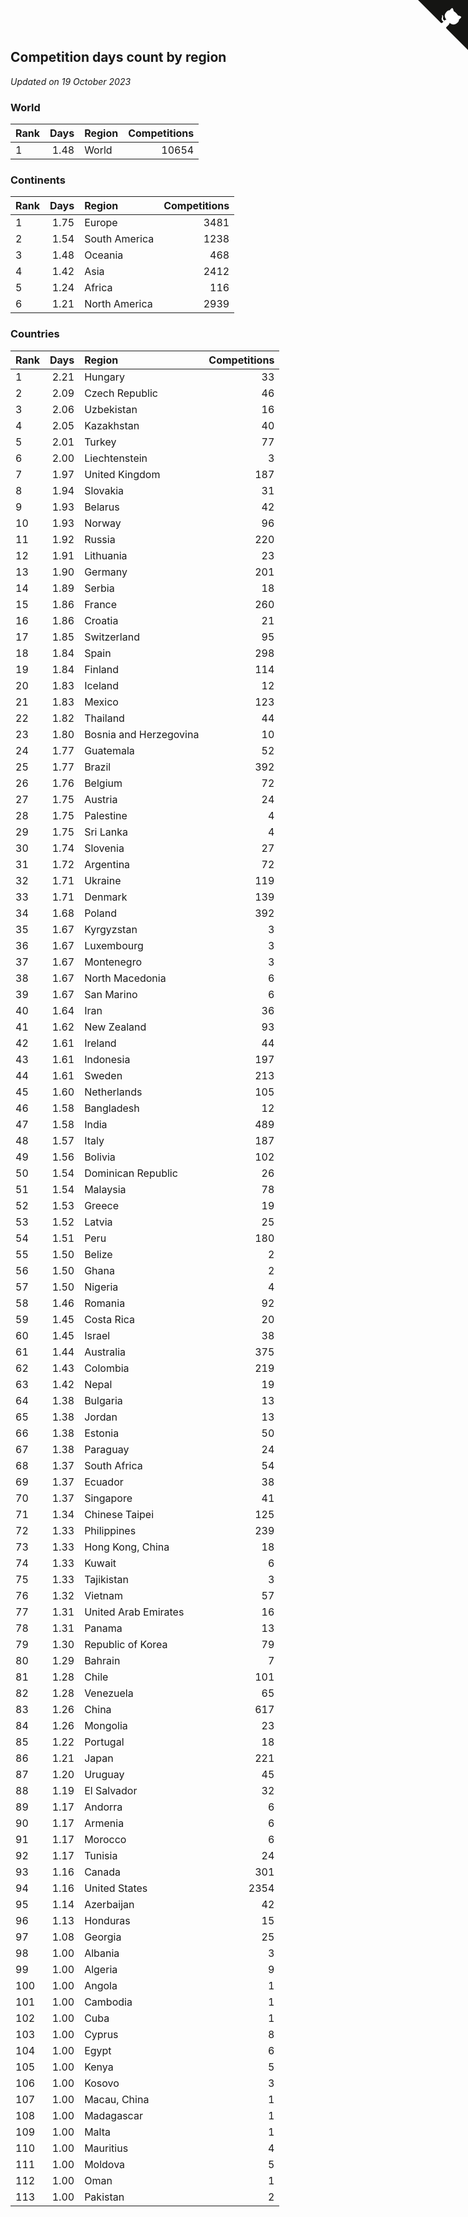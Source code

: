 ## Competition days count by region

*Updated on 19 October 2023*


### World

| Rank | Days | Region | Competitions |
| :--- | ---: | :--- | ---: |
| 1 | 1.48 | World | 10654 |

### Continents

| Rank | Days | Region | Competitions |
| :--- | ---: | :--- | ---: |
| 1 | 1.75 | Europe | 3481 |
| 2 | 1.54 | South America | 1238 |
| 3 | 1.48 | Oceania | 468 |
| 4 | 1.42 | Asia | 2412 |
| 5 | 1.24 | Africa | 116 |
| 6 | 1.21 | North America | 2939 |

### Countries

| Rank | Days | Region | Competitions |
| :--- | ---: | :--- | ---: |
| 1 | 2.21 | Hungary | 33 |
| 2 | 2.09 | Czech Republic | 46 |
| 3 | 2.06 | Uzbekistan | 16 |
| 4 | 2.05 | Kazakhstan | 40 |
| 5 | 2.01 | Turkey | 77 |
| 6 | 2.00 | Liechtenstein | 3 |
| 7 | 1.97 | United Kingdom | 187 |
| 8 | 1.94 | Slovakia | 31 |
| 9 | 1.93 | Belarus | 42 |
| 10 | 1.93 | Norway | 96 |
| 11 | 1.92 | Russia | 220 |
| 12 | 1.91 | Lithuania | 23 |
| 13 | 1.90 | Germany | 201 |
| 14 | 1.89 | Serbia | 18 |
| 15 | 1.86 | France | 260 |
| 16 | 1.86 | Croatia | 21 |
| 17 | 1.85 | Switzerland | 95 |
| 18 | 1.84 | Spain | 298 |
| 19 | 1.84 | Finland | 114 |
| 20 | 1.83 | Iceland | 12 |
| 21 | 1.83 | Mexico | 123 |
| 22 | 1.82 | Thailand | 44 |
| 23 | 1.80 | Bosnia and Herzegovina | 10 |
| 24 | 1.77 | Guatemala | 52 |
| 25 | 1.77 | Brazil | 392 |
| 26 | 1.76 | Belgium | 72 |
| 27 | 1.75 | Austria | 24 |
| 28 | 1.75 | Palestine | 4 |
| 29 | 1.75 | Sri Lanka | 4 |
| 30 | 1.74 | Slovenia | 27 |
| 31 | 1.72 | Argentina | 72 |
| 32 | 1.71 | Ukraine | 119 |
| 33 | 1.71 | Denmark | 139 |
| 34 | 1.68 | Poland | 392 |
| 35 | 1.67 | Kyrgyzstan | 3 |
| 36 | 1.67 | Luxembourg | 3 |
| 37 | 1.67 | Montenegro | 3 |
| 38 | 1.67 | North Macedonia | 6 |
| 39 | 1.67 | San Marino | 6 |
| 40 | 1.64 | Iran | 36 |
| 41 | 1.62 | New Zealand | 93 |
| 42 | 1.61 | Ireland | 44 |
| 43 | 1.61 | Indonesia | 197 |
| 44 | 1.61 | Sweden | 213 |
| 45 | 1.60 | Netherlands | 105 |
| 46 | 1.58 | Bangladesh | 12 |
| 47 | 1.58 | India | 489 |
| 48 | 1.57 | Italy | 187 |
| 49 | 1.56 | Bolivia | 102 |
| 50 | 1.54 | Dominican Republic | 26 |
| 51 | 1.54 | Malaysia | 78 |
| 52 | 1.53 | Greece | 19 |
| 53 | 1.52 | Latvia | 25 |
| 54 | 1.51 | Peru | 180 |
| 55 | 1.50 | Belize | 2 |
| 56 | 1.50 | Ghana | 2 |
| 57 | 1.50 | Nigeria | 4 |
| 58 | 1.46 | Romania | 92 |
| 59 | 1.45 | Costa Rica | 20 |
| 60 | 1.45 | Israel | 38 |
| 61 | 1.44 | Australia | 375 |
| 62 | 1.43 | Colombia | 219 |
| 63 | 1.42 | Nepal | 19 |
| 64 | 1.38 | Bulgaria | 13 |
| 65 | 1.38 | Jordan | 13 |
| 66 | 1.38 | Estonia | 50 |
| 67 | 1.38 | Paraguay | 24 |
| 68 | 1.37 | South Africa | 54 |
| 69 | 1.37 | Ecuador | 38 |
| 70 | 1.37 | Singapore | 41 |
| 71 | 1.34 | Chinese Taipei | 125 |
| 72 | 1.33 | Philippines | 239 |
| 73 | 1.33 | Hong Kong, China | 18 |
| 74 | 1.33 | Kuwait | 6 |
| 75 | 1.33 | Tajikistan | 3 |
| 76 | 1.32 | Vietnam | 57 |
| 77 | 1.31 | United Arab Emirates | 16 |
| 78 | 1.31 | Panama | 13 |
| 79 | 1.30 | Republic of Korea | 79 |
| 80 | 1.29 | Bahrain | 7 |
| 81 | 1.28 | Chile | 101 |
| 82 | 1.28 | Venezuela | 65 |
| 83 | 1.26 | China | 617 |
| 84 | 1.26 | Mongolia | 23 |
| 85 | 1.22 | Portugal | 18 |
| 86 | 1.21 | Japan | 221 |
| 87 | 1.20 | Uruguay | 45 |
| 88 | 1.19 | El Salvador | 32 |
| 89 | 1.17 | Andorra | 6 |
| 90 | 1.17 | Armenia | 6 |
| 91 | 1.17 | Morocco | 6 |
| 92 | 1.17 | Tunisia | 24 |
| 93 | 1.16 | Canada | 301 |
| 94 | 1.16 | United States | 2354 |
| 95 | 1.14 | Azerbaijan | 42 |
| 96 | 1.13 | Honduras | 15 |
| 97 | 1.08 | Georgia | 25 |
| 98 | 1.00 | Albania | 3 |
| 99 | 1.00 | Algeria | 9 |
| 100 | 1.00 | Angola | 1 |
| 101 | 1.00 | Cambodia | 1 |
| 102 | 1.00 | Cuba | 1 |
| 103 | 1.00 | Cyprus | 8 |
| 104 | 1.00 | Egypt | 6 |
| 105 | 1.00 | Kenya | 5 |
| 106 | 1.00 | Kosovo | 3 |
| 107 | 1.00 | Macau, China | 1 |
| 108 | 1.00 | Madagascar | 1 |
| 109 | 1.00 | Malta | 1 |
| 110 | 1.00 | Mauritius | 4 |
| 111 | 1.00 | Moldova | 5 |
| 112 | 1.00 | Oman | 1 |
| 113 | 1.00 | Pakistan | 2 |


<a href="https://github.com/JustinTimeCuber/wca_statistics" class="github-corner" aria-label="View source on Github"><svg width="80" height="80" viewBox="0 0 250 250" style="fill:#151513; color:#fff; position: absolute; top: 0; border: 0; right: 0;" aria-hidden="true"><path d="M0,0 L115,115 L130,115 L142,142 L250,250 L250,0 Z"></path><path d="M128.3,109.0 C113.8,99.7 119.0,89.6 119.0,89.6 C122.0,82.7 120.5,78.6 120.5,78.6 C119.2,72.0 123.4,76.3 123.4,76.3 C127.3,80.9 125.5,87.3 125.5,87.3 C122.9,97.6 130.6,101.9 134.4,103.2" fill="currentColor" style="transform-origin: 130px 106px;" class="octo-arm"></path><path d="M115.0,115.0 C114.9,115.1 118.7,116.5 119.8,115.4 L133.7,101.6 C136.9,99.2 139.9,98.4 142.2,98.6 C133.8,88.0 127.5,74.4 143.8,58.0 C148.5,53.4 154.0,51.2 159.7,51.0 C160.3,49.4 163.2,43.6 171.4,40.1 C171.4,40.1 176.1,42.5 178.8,56.2 C183.1,58.6 187.2,61.8 190.9,65.4 C194.5,69.0 197.7,73.2 200.1,77.6 C213.8,80.2 216.3,84.9 216.3,84.9 C212.7,93.1 206.9,96.0 205.4,96.6 C205.1,102.4 203.0,107.8 198.3,112.5 C181.9,128.9 168.3,122.5 157.7,114.1 C157.9,116.9 156.7,120.9 152.7,124.9 L141.0,136.5 C139.8,137.7 141.6,141.9 141.8,141.8 Z" fill="currentColor" class="octo-body"></path></svg></a><style>.github-corner:hover .octo-arm{animation:octocat-wave 560ms ease-in-out}@keyframes octocat-wave{0%,100%{transform:rotate(0)}20%,60%{transform:rotate(-25deg)}40%,80%{transform:rotate(10deg)}}@media (max-width:500px){.github-corner:hover .octo-arm{animation:none}.github-corner .octo-arm{animation:octocat-wave 560ms ease-in-out}}</style>
